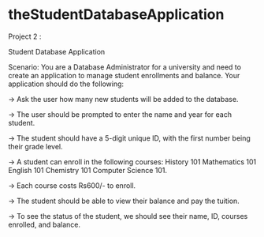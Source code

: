 # theStudentDatabaseApplication

Project 2 :

Student Database Application

Scenario: You are a Database Administrator for a university and need to create an application to manage student enrollments and balance.
Your application should do the following:

 -> Ask the user how many new students will be added to the database.
 
 -> The user should be prompted to enter the name and year for each student.
 
 -> The student should have a 5-digit unique ID, with the first number being their grade level.
 
 -> A student can enroll in the following courses: History 101 Mathematics 101 English 101 Chemistry 101 Computer Science 101.
 
 -> Each course costs Rs600/- to enroll.
 
 -> The student should be able to view their balance and pay the tuition.
 
 -> To see the status of the student, we should see their name, ID, courses enrolled, and balance.
